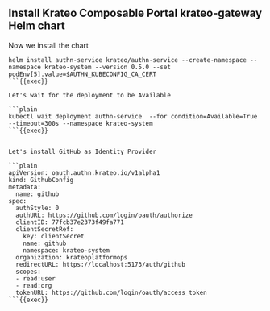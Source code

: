 ## Install Krateo Composable Portal krateo-gateway Helm chart
Now we install the chart

```plain
helm install authn-service krateo/authn-service --create-namespace --namespace krateo-system --version 0.5.0 --set podEnv[5].value=$AUTHN_KUBECONFIG_CA_CERT
```{{exec}}

Let's wait for the deployment to be Available

```plain
kubectl wait deployment authn-service  --for condition=Available=True --timeout=300s --namespace krateo-system
```{{exec}}


Let's install GitHub as Identity Provider

```plain
apiVersion: oauth.authn.krateo.io/v1alpha1
kind: GithubConfig
metadata:
  name: github
spec:
  authStyle: 0
  authURL: https://github.com/login/oauth/authorize
  clientID: 77fcb37e2373f49fa771
  clientSecretRef:
    key: clientSecret
    name: github
    namespace: krateo-system
  organization: krateoplatformops
  redirectURL: https://localhost:5173/auth/github
  scopes:
  - read:user
  - read:org
  tokenURL: https://github.com/login/oauth/access_token
```{{exec}}
